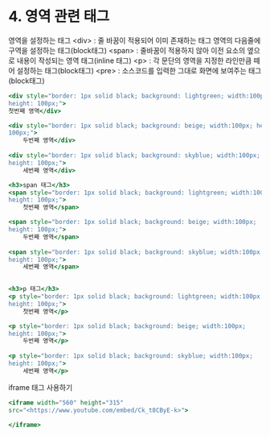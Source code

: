 # 4. 영역 관련 태그



영역을 설정하는 태그 \<div> : 줄 바꿈이 적용되어 이미 존재하는 태그 영역의 다음줄에 구역을 설정하는 태그(block태그) \<span> : 줄바꿈이 적용하지 않아 이전 요소의 옆으로 내용이 작성되는 영역 태그(inline 태그) \<p> : 각 문단의 영역을 지정한 라인만큼 떼어 설정하는 태그(block태그) \<pre> : 소스코드를 입력한 그대로 화면에 보여주는 태그(block태그)

```jsx
<div style="border: 1px solid black; background: lightgreen; width:100px; 
height: 100px;">
첫번째 영역</div>

<div style="border: 1px solid black; background: beige; width:100px; height: 
100px;">
    두번째 영역</div>   
    
<div style="border: 1px solid black; background: skyblue; width:100px; 
height: 100px;">
    세번째 영역</div> 

<h3>span 태그</h3>
<span style="border: 1px solid black; background: lightgreen; width:100px; 
height: 100px;">
    첫번째 영역</span>

<span style="border: 1px solid black; background: beige; width:100px; 
height: 100px;">
    두번째 영역</span>   
        
<span style="border: 1px solid black; background: skyblue; width:100px; 
height: 100px;">
    세번째 영역</span> 

    
<h3>p 태그</h3>
<p style="border: 1px solid black; background: lightgreen; width:100px; 
height: 100px;">
    첫번째 영역</p>

<p style="border: 1px solid black; background: beige; width:100px; 
height: 100px;">
    두번째 영역</p>   
        
<p style="border: 1px solid black; background: skyblue; width:100px; 
height: 100px;">
    세번째 영역</p>
```

iframe 태그 사용하기

```jsx
<iframe width="560" height="315" 
src="<https://www.youtube.com/embed/Ck_t8CByE-k>">
        
</iframe>
```
